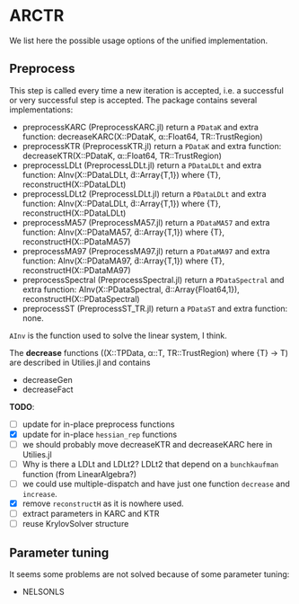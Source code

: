 # ARCTR

We list here the possible usage options of the unified implementation.

## Preprocess

This step is called every time a new iteration is accepted, i.e. a successful or very successful step is accepted.
The package contains several implementations:
- preprocessKARC (PreprocessKARC.jl) return a `PDataK` and extra function: decreaseKARC(X::PDataK, α::Float64, TR::TrustRegion)
- preprocessKTR (PreprocessKTR.jl) return a `PDataK` and extra function: decreaseKTR(X::PDataK, α::Float64, TR::TrustRegion)
- preprocessLDLt (PreprocessLDLt.jl) return a `PDataLDLt` and extra function: AInv(X::PDataLDLt, d̃::Array{T,1}) where {T}, reconstructH(X::PDataLDLt)
- preprocessLDLt2 (PreprocessLDLt.jl) return a `PDataLDLt` and extra function: AInv(X::PDataLDLt, d̃::Array{T,1}) where {T}, reconstructH(X::PDataLDLt)
- preprocessMA57 (PreprocessMA57.jl) return a `PDataMA57` and extra function: AInv(X::PDataMA57, d̃::Array{T,1}) where {T}, reconstructH(X::PDataMA57)
- preprocessMA97 (PreprocessMA97.jl) return a `PDataMA97` and extra function: AInv(X::PDataMA97, d̃::Array{T,1}) where {T}, reconstructH(X::PDataMA97)
- preprocessSpectral (PreprocessSpectral.jl) return a `PDataSpectral` and extra function: AInv(X::PDataSpectral, d̃::Array{Float64,1}), reconstructH(X::PDataSpectral)
- preprocessST (PreprocessST_TR.jl) return a `PDataST` and extra function: none.

`AInv` is the function used to solve the linear system, I think.

The **decrease** functions ((X::TPData, α::T, TR::TrustRegion) where {T} -> T) are described in Utilies.jl and contains
- decreaseGen
- decreaseFact

**TODO**: 
-[ ] update for in-place preprocess functions
-[X] update for in-place `hessian_rep` functions
-[ ] we should probably move decreaseKTR and decreaseKARC here in Utilies.jl
-[ ] Why is there a LDLt and LDLt2? LDLt2 that depend on a `bunchkaufman` function (from LinearAlgebra?)
-[ ] we could use multiple-dispatch and have just one function `decrease` and `increase`.
-[X] remove `reconstructH` as it is nowhere used.
-[ ] extract parameters in KARC and KTR
-[ ] reuse KrylovSolver structure

## Parameter tuning

It seems some problems are not solved because of some parameter tuning:
- NELSONLS
